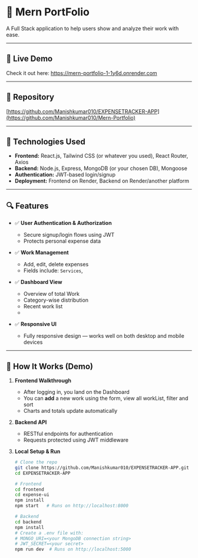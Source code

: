 # 💸 Mern PortFolio

A Full Stack application to help users show and analyze their work with ease.

---

## 🔗 Live Demo

Check it out here: https://mern-portfolio-1-1y6d.onrender.com

---

## 📁 Repository

[https://github.com/Manishkumar010/EXPENSETRACKER-APP](https://github.com/Manishkumar010/Mern-Portfolio)

---

## 🚀 Technologies Used

- **Frontend:** React.js, Tailwind CSS (or whatever you used), React Router, Axios  
- **Backend:** Node.js, Express, MongoDB (or your chosen DB), Mongoose  
- **Authentication:** JWT-based login/signup  
- **Deployment:** Frontend on Render, Backend on Render/another platform

---

## 🔍 Features

- ✅ **User Authentication & Authorization**  
  - Secure signup/login flows using JWT  
  - Protects personal expense data

- ✅ **Work Management**  
  - Add, edit, delete expenses  
  - Fields include: `Services`,

- ✅ **Dashboard View**  
  - Overview of total Work  
  - Category-wise distribution   
  - Recent work list
  - 

- ✅ **Responsive UI**  
  - Fully responsive design — works well on both desktop and mobile devices  

---

## 🧩 How It Works (Demo)

1. **Frontend Walkthrough**  
   - After logging in, you land on the Dashboard  
   - You can **add** a new work using the form, view all workList, filter and sort  
   - Charts and totals update automatically

2. **Backend API**  
   - RESTful endpoints for authentication 
   - Requests protected using JWT middleware

3. **Local Setup & Run**  
   ```bash
   # Clone the repo
   git clone https://github.com/Manishkumar010/EXPENSETRACKER-APP.git
   cd EXPENSETRACKER-APP
   
   # Frontend
   cd frontend
   cd expense-ui
   npm install
   npm start   # Runs on http://localhost:8000

   # Backend
   cd backend
   npm install
   # Create a .env file with:
   # MONGO_URI=<your MongoDB connection string>
   # JWT_SECRET=<your secret>
   npm run dev  # Runs on http://localhost:5000
